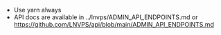 - Use yarn always
- API docs are available in ../lnvps/ADMIN_API_ENDPOINTS.md or https://github.com/LNVPS/api/blob/main/ADMIN_API_ENDPOINTS.md
